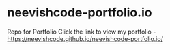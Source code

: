 # neevishcode-portfolio.io
Repo for Portfolio
Click the link to view my portfolio - https://neevishcode.github.io/neevishcode-portfolio.io/
